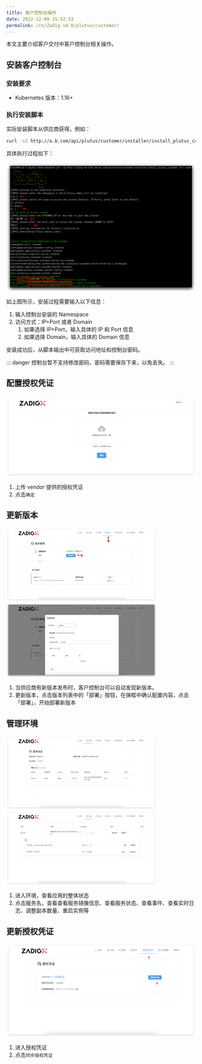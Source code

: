 ```yaml
---
title: 客户控制台操作
date: 2022-12-09 15:52:53
permalink: /cn/Zadig v4.0/plutus/customer/
---
```


本文主要介绍客户交付中客户控制台相关操作。

## 安装客户控制台
### 安装要求
- Kubernetes 版本：1.16+

### 执行安装脚本
实际安装脚本从供应商获得，例如：

``` bash
curl -sS http://a.b.com/api/plutus/customer/installer/install_plutus_customer.sh | bash
```
具体执行过程如下：

![客户控制台](../../../../_images/customer_1.png)

如上图所示，安装过程需要输入以下信息：
1. 输入控制台安装的 Namespace
2. 访问方式：IP+Port 或者 Domain
    1. 如果选择 IP+Port，输入具体的 IP 和 Port 信息
    2. 如果选择 Domain，输入具体的 Domain 信息

安装成功后，从脚本输出中可获取访问地址和控制台密码。

::: danger
 控制台暂不支持修改密码，密码需要保存下来，以免丢失。
:::

## 配置授权凭证

![客户控制台](../../../../_images/customer_2.png)

1. 上传 vendor 提供的授权凭证
2. 点击`确定`

## 更新版本

<img src="../../../../_images/customer_210_3.png" width="400">
<img src="../../../../_images/customer_210_4.png" width="400">

1. 当供应商有新版本发布时，客户控制台可以自动发现新版本。
2. 更新版本，点击版本列表中的「部署」按钮，在弹框中确认配置内容，点击「部署」，开始部署新版本

## 管理环境

<img src="../../../../_images/customer_210_5.png" width="400">
<img src="../../../../_images/customer_210_6.png" width="400">

1. 进入环境，查看应用的整体状态
2. 点击服务名，查看查看服务镜像信息、查看服务状态、查看事件、查看实时日志、调整副本数量、重启实例等


## 更新授权凭证

![客户控制台](../../../../_images/customer_210_7.png)

1. 进入授权凭证
2. 点击`同步授权凭证`